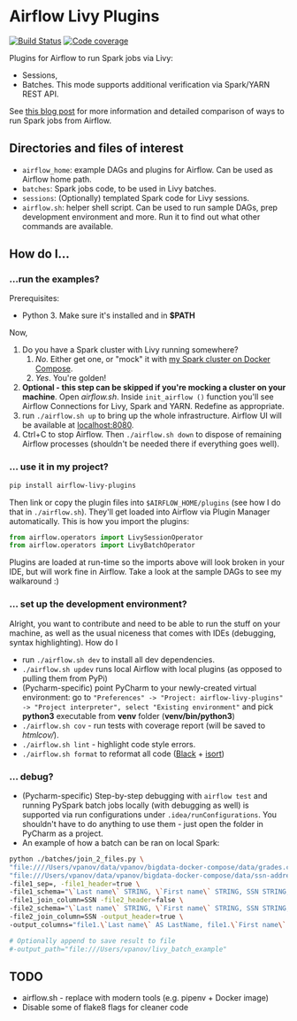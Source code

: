 # Airflow Livy Plugins

[![Build Status](https://travis-ci.org/panovvv/airflow-livy-plugins.svg?branch=master)](https://travis-ci.org/panovvv/airflow-livy-plugins)
[![Code coverage](https://codecov.io/gh/panovvv/airflow-livy-plugins/branch/master/graph/badge.svg)](https://codecov.io/gh/panovvv/airflow-livy-plugins)

Plugins for Airflow to run Spark jobs via Livy: 
* Sessions,
* Batches. This mode supports additional verification via Spark/YARN REST API.

See [this blog post](https://www.shortn0tes.com/2020/03/airflow-livy-spark.html "Blog post") for more information and detailed comparison of ways to run Spark jobs from Airflow.

## Directories and files of interest
* `airflow_home`: example DAGs and plugins for Airflow. Can be used as 
Airflow home path.
* `batches`: Spark jobs code, to be used in Livy batches.
* `sessions`: (Optionally) templated Spark code for Livy sessions.
* `airflow.sh`: helper shell script. Can be used to run sample DAGs,
prep development environment and more.
Run it to find out what other commands are available.


## How do I...

### ...run the examples?
Prerequisites:
* Python 3. Make sure it's installed and in __$PATH__

Now, 
1. Do you have a Spark cluster with Livy running somewhere?
    1. *No*. Either get one, or "mock" it with 
    [my Spark cluster on Docker Compose](https://github.com/panovvv/bigdata-docker-compose).
    1. *Yes*. You're golden!
1. __Optional - this step can be skipped if you're mocking a cluster on your
machine__. Open *airflow.sh*. Inside `init_airflow ()` function you'll see Airflow
Connections for Livy, Spark and YARN. Redefine as appropriate.
1. run `./airflow.sh up` to bring up the whole infrastructure. 
Airflow UI will be available at
[localhost:8080](http://localhost:8888 "Airflow UI").
1. Ctrl+C to stop Airflow. Then `./airflow.sh down` to dispose of
remaining Airflow processes (shouldn't be needed there if everything goes well).

### ... use it in my project?
```bash
pip install airflow-livy-plugins
```
Then link or copy the plugin files into `$AIRFLOW_HOME/plugins` 
(see how I do that in `./airflow.sh`). 
They'll get loaded into Airflow via Plugin Manager automatically.
This is how you import the plugins:
```python
from airflow.operators import LivySessionOperator
from airflow.operators import LivyBatchOperator
```
Plugins are loaded at run-time so the imports above will look broken in your IDE,
but will work fine in Airflow.
Take a look at the sample DAGs to see my walkaround :)

### ... set up the development environment?
Alright, you want to contribute and need to be able to run the stuff on your machine,
as well as the usual niceness that comes with IDEs (debugging, syntax highlighting). How do I

* run `./airflow.sh dev` to install all dev dependencies.
* `./airflow.sh updev` runs local Airflow with local plugins (as opposed to 
pulling them from PyPi)
* (Pycharm-specific) point PyCharm to your newly-created virtual environment: go to
`"Preferences" -> "Project: airflow-livy-plugins" -> "Project interpreter", select
"Existing environment"` and pick __python3__ executable from __venv__ folder
(__venv/bin/python3__)
* `./airflow.sh cov` - run tests with coverage report 
(will be saved to *htmlcov/*).
* `./airflow.sh lint` - highlight code style errors.
* `./airflow.sh format` to reformat all code 
([Black](https://black.readthedocs.io/en/stable/) + 
[isort](https://readthedocs.org/projects/isort/))

### ... debug?

* (Pycharm-specific) Step-by-step debugging with `airflow test` 
and running PySpark batch jobs locally (with debugging as well) 
is supported via run configurations under `.idea/runConfigurations`.
You shouldn't have to do anything to use them - just open the folder
in PyCharm as a project.
* An example of how a batch can be ran on local Spark:
```bash
python ./batches/join_2_files.py \
"file:////Users/vpanov/data/vpanov/bigdata-docker-compose/data/grades.csv" \
"file:///Users/vpanov/data/vpanov/bigdata-docker-compose/data/ssn-address.tsv" \
-file1_sep=, -file1_header=true \
-file1_schema="\`Last name\` STRING, \`First name\` STRING, SSN STRING, Test1 INT, Test2 INT, Test3 INT, Test4 INT, Final INT, Grade STRING" \
-file1_join_column=SSN -file2_header=false \
-file2_schema="\`Last name\` STRING, \`First name\` STRING, SSN STRING, Address1 STRING, Address2 STRING" \
-file2_join_column=SSN -output_header=true \
-output_columns="file1.\`Last name\` AS LastName, file1.\`First name\` AS FirstName, file1.SSN, file2.Address1, file2.Address2" 

# Optionally append to save result to file
#-output_path="file:///Users/vpanov/livy_batch_example" 
```

## TODO
* airflow.sh - replace with modern tools (e.g. pipenv + Docker image)
* Disable some of flake8 flags for cleaner code